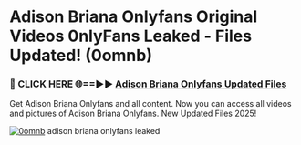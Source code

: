 # Adison Briana Onlyfans Original Videos 0nlyFans Leaked - Files Updated! (0omnb)

<h3>🔴 CLICK HERE 🌐==►► <a href="https://tinyurl.com/ms9xzufz" rel="nofollow">Adison Briana Onlyfans Updated Files</a></h3>

Get Adison Briana Onlyfans and all content. Now you can access all videos and pictures of Adison Briana Onlyfans. New Updated Files 2025!

[![0omnb](https://i.imgur.com/ppqm5kG.gif)](https://tinyurl.com/ms9xzufz)
adison briana onlyfans leaked